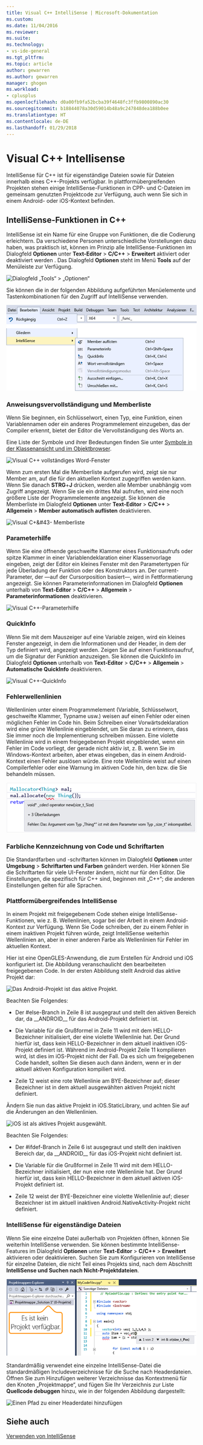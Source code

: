```yaml
---
title: Visual C++ IntelliSense | Microsoft-Dokumentation
ms.custom: 
ms.date: 11/04/2016
ms.reviewer: 
ms.suite: 
ms.technology:
- vs-ide-general
ms.tgt_pltfrm: 
ms.topic: article
author: gewarren
ms.author: gewarren
manager: ghogen
ms.workload:
- cplusplus
ms.openlocfilehash: d0a00fb9fa52bcba39f4648fc3ffb9800890ac30
ms.sourcegitcommit: b18844078a30d59014b48a9c247848dea188b0ee
ms.translationtype: HT
ms.contentlocale: de-DE
ms.lasthandoff: 01/29/2018
---
```

# <a name="visual-c-intellisense"></a>Visual C++ Intellisense

IntelliSense für C++ ist für eigenständige Dateien sowie für Dateien innerhalb eines C++-Projekts verfügbar. In plattformübergreifenden Projekten stehen einige IntelliSense-Funktionen in CPP- und C-Dateien im gemeinsam genutzten Projektcode zur Verfügung, auch wenn Sie sich in einem Android- oder iOS-Kontext befinden.

## <a name="intellisense-features-in-c"></a>IntelliSense-Funktionen in C++

IntelliSense ist ein Name für eine Gruppe von Funktionen, die die Codierung erleichtern. Da verschiedene Personen unterschiedliche Vorstellungen dazu haben, was praktisch ist, können im Prinzip alle IntelliSense-Funktionen im Dialogfeld **Optionen** unter **Text-Editor** > **C/C++** > **Erweitert** aktiviert oder deaktiviert werden . Das Dialogfeld **Optionen** steht im Menü **Tools** auf der Menüleiste zur Verfügung.

![Dialogfeld „Tools“ > „Optionen“](../ide/media/sintellisensecpptoolsoptions.PNG)

Sie können die in der folgenden Abbildung aufgeführten Menüelemente und Tastenkombinationen für den Zugriff auf IntelliSense verwenden.

![IntelliSense-Menü](../ide/media/vs2015_cpp_intellisense_menu.png)

### <a name="statement-completion-and-member-list"></a>Anweisungsvervollständigung und Memberliste

Wenn Sie beginnen, ein Schlüsselwort, einen Typ, eine Funktion, einen Variablennamen oder ein anderes Programmelement einzugeben, das der Compiler erkennt, bietet der Editor die Vervollständigung des Worts an.

Eine Liste der Symbole und ihrer Bedeutungen finden Sie unter [Symbole in der Klassenansicht und im Objektbrowser](../ide/class-view-and-object-browser-icons.md).

![Visual C&#43;&#43; vollständiges Word-Fenster](../ide/media/vs2015_cpp_complete_word.png "vs2015_cpp_complete_word")

Wenn zum ersten Mal die Memberliste aufgerufen wird, zeigt sie nur Member am, auf die für den aktuellen Kontext zugegriffen werden kann. Wenn Sie danach **STRG**+**J** drücken, werden alle Member unabhängig vom Zugriff angezeigt. Wenn Sie sie ein drittes Mal aufrufen, wird eine noch größere Liste der Programmelemente angezeigt. Sie können die Memberliste im Dialogfeld **Optionen** unter **Text-Editor** > **C/C++** > **Allgemein** > **Member automatisch auflisten** deaktivieren.

![Visual C&#43;&#43- Memberliste](../ide/media/vs2015_cpp_list_members.png "vs2015_cpp_list_members")

### <a name="parameter-help"></a>Parameterhilfe

Wenn Sie eine öffnende geschweifte Klammer eines Funktionsaufrufs oder spitze Klammer in einer Variablendeklaration einer Klassenvorlage eingeben, zeigt der Editor ein kleines Fenster mit den Parametertypen für jede Überladung der Funktion oder des Konstruktors an. Der current-Parameter, der &mdash;auf der Cursorposition basiert&mdash;, wird in Fettformatierung angezeigt. Sie können Parameterinformationen im Dialogfeld **Optionen** unterhalb von **Text-Editor** > **C/C++** > **Allgemein** > **Parameterinformationen** deaktivieren.

![Visual C&#43;&#43;-Parameterhilfe](../ide/media/vs_2015_cpp_param_help.png "vs_2015_cpp_param_help")

### <a name="quick-info"></a>QuickInfo

Wenn Sie mit dem Mauszeiger auf eine Variable zeigen, wird ein kleines Fenster angezeigt, in dem die Informationen und der Header, in dem der Typ definiert wird, angezeigt werden. Zeigen Sie auf einen Funktionsaufruf, um die Signatur der Funktion anzuzeigen. Sie können die QuickInfo im Dialogfeld **Optionen** unterhalb von **Text-Editor** > **C/C++** > **Allgemein** > **Automatische QuickInfo** deaktivieren.

![Visual C&#43;&#43;-QuickInfo](../ide/media/vs2015_cpp_quickinfo.png "vs2015_cpp_quickInfo")

### <a name="error-squiggles"></a>Fehlerwellenlinien

Wellenlinien unter einem Programmelement (Variable, Schlüsselwort, geschweifte Klammer, Typname usw.) weisen auf einen Fehler oder einen möglichen Fehler im Code hin. Beim Schreiben einer Vorwärtsdeklaration wird eine grüne Wellenlinie eingeblendet, um Sie daran zu erinnern, dass Sie immer noch die Implementierung schreiben müssen. Eine violette Wellenlinie wird in einem freigegebenen Projekt eingeblendet, wenn ein Fehler im Code vorliegt, der gerade nicht aktiv ist, z. B. wenn Sie im Windows-Kontext arbeiten, aber etwas eingeben, das in einem Android-Kontext einen Fehler auslösen würde. Eine rote Wellenlinie weist auf einen Compilerfehler oder eine Warnung im aktiven Code hin, den bzw. die Sie behandeln müssen.

![Visual C&#43;&#43;-Fehlerwellenlinien](../ide/media/vs2015_cpp_error_quiggles.png "vs2015_cpp_error_quiggles")

### <a name="code-colorization-and-fonts"></a>Farbliche Kennzeichnung von Code und Schriftarten

Die Standardfarben und -schriftarten können im Dialogfeld **Optionen** unter **Umgebung** > **Schriftarten und Farben** geändert werden. Hier können Sie die Schriftarten für viele UI-Fenster ändern, nicht nur für den Editor. Die Einstellungen, die spezifisch für C++ sind, beginnen mit „C++“; die anderen Einstellungen gelten für alle Sprachen.

### <a name="cross-platform-intellisense"></a>Plattformübergreifendes IntelliSense

In einem Projekt mit freigegebenem Code stehen einige IntelliSense-Funktionen, wie z. B. Wellenlinien, sogar bei der Arbeit in einem Android-Kontext zur Verfügung. Wenn Sie Code schreiben, der zu einem Fehler in einem inaktiven Projekt führen würde, zeigt IntelliSense weiterhin Wellenlinien an, aber in einer anderen Farbe als Wellenlinien für Fehler im aktuellen Kontext.

Hier ist eine OpenGLES-Anwendung, die zum Erstellen für Android und iOS konfiguriert ist. Die Abbildung veranschaulicht den bearbeiteten freigegebenen Code. In der ersten Abbildung stellt Android das aktive Projekt dar:

![Das Android-Projekt ist das aktive Projekt.](../ide/media/intellisensecppcrossplatform.png "IntelliSenseCppCrossPlatform")

Beachten Sie Folgendes:

- Der #else-Branch in Zeile 8 ist ausgegraut und stellt den aktiven Bereich dar, da __ANDROID\_\_ für das Android-Projekt definiert ist.

- Die Variable für die Grußformel in Zeile 11 wird mit dem HELLO-Bezeichner initialisiert, der eine violette Wellenlinie hat. Der Grund hierfür ist, dass kein HELLO-Bezeichner in dem aktuell inaktiven iOS-Projekt definiert ist. Während im Android-Projekt Zeile 11 kompilieren wird, ist dies im iOS-Projekt nicht der Fall. Da es sich um freigegebenen Code handelt, sollten Sie diesen auch dann ändern, wenn er in der aktuell aktiven Konfiguration kompiliert wird.

- Zeile 12 weist eine rote Wellenlinie am BYE-Bezeichner auf; dieser Bezeichner ist in dem aktuell ausgewählten aktiven Projekt nicht definiert.

Ändern Sie nun das aktive Projekt in iOS.StaticLibrary, und achten Sie auf die Änderungen an den Wellenlinien.

![iOS ist als aktives Projekt ausgewählt.](../ide/media/intellisensecppcrossplatform2.png "IntelliSenseCppCrossPlatform2")

Beachten Sie Folgendes:

- Der #ifdef-Branch in Zeile 6 ist ausgegraut und stellt den inaktiven Bereich dar, da __ANDROID\_\_ für das iOS-Projekt nicht definiert ist.

- Die Variable für die Grußformel in Zeile 11 wird mit dem HELLO-Bezeichner initialisiert, der nun eine rote Wellenlinie hat. Der Grund hierfür ist, dass kein HELLO-Bezeichner in dem aktuell aktiven iOS-Projekt definiert ist.

- Zeile 12 weist der BYE-Bezeichner eine violette Wellenlinie auf; dieser Bezeichner ist im aktuell inaktiven Android.NativeActivity-Projekt nicht definiert.

### <a name="intellisense-for-stand-alone-files"></a>IntelliSense für eigenständige Dateien

Wenn Sie eine einzelne Datei außerhalb von Projekten öffnen, können Sie weiterhin IntelliSense verwenden. Sie können bestimmte IntelliSense-Features im Dialogfeld **Optionen** unter **Text-Editor** > **C/C++** > **Erweitert** aktivieren oder deaktivieren. Suchen Sie zum Konfigurieren von IntelliSense für einzelne Dateien, die nicht Teil eines Projekts sind, nach dem Abschnitt **IntelliSense und Suchen nach Nicht-Projektdateien**.

![Visual C&#43;&#43; IntelliSense mit Einzeldatei](../ide/media/vs2015_cpp_single_file_intellisense.png "vs2015_cpp_single_file_intellisense")

Standardmäßig verwendet eine einzelne IntelliSense-Datei die standardmäßigen Includeverzeichnisse für die Suche nach Headerdateien. Öffnen Sie zum Hinzufügen weiterer Verzeichnisse das Kontextmenü für den Knoten „Projektmappe“, und fügen Sie Ihr Verzeichnis zur Liste **Quellcode debuggen** hinzu, wie in der folgenden Abbildung dargestellt:

![Einen Pfad zu einer Headerdatei hinzufügen](../ide/media/intellisensedebugyourcode.jpg "IntelliSenseDebugYourCode")

## <a name="see-also"></a>Siehe auch

[Verwenden von IntelliSense](../ide/using-intellisense.md)
